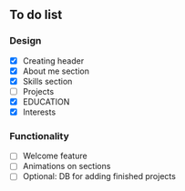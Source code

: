 ## To do list

### Design 
- [x] Creating header
- [x] About me section
- [x] Skills section 
- [ ] Projects
- [x] EDUCATION
- [x] Interests

### Functionality 

- [ ] Welcome feature
- [ ] Animations on sections
- [ ] Optional: DB for adding finished projects
